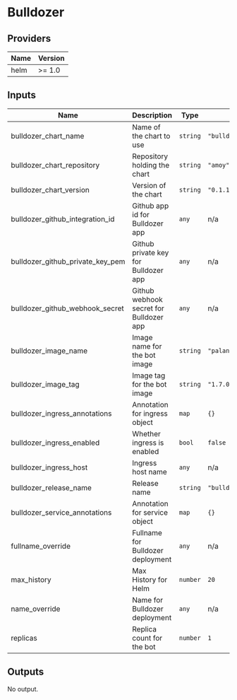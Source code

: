 # Bulldozer

## Providers

| Name | Version |
|------|---------|
| helm | >= 1.0 |

## Inputs

| Name | Description | Type | Default | Required |
|------|-------------|------|---------|:-----:|
| bulldozer\_chart\_name | Name of the chart to use | `string` | `"bulldozer-bot"` | no |
| bulldozer\_chart\_repository | Repository holding the chart | `string` | `"amoy"` | no |
| bulldozer\_chart\_version | Version of the chart | `string` | `"0.1.12"` | no |
| bulldozer\_github\_integration\_id | Github app id for Bulldozer app | `any` | n/a | yes |
| bulldozer\_github\_private\_key\_pem | Github private key for Bulldozer app | `any` | n/a | yes |
| bulldozer\_github\_webhook\_secret | Github webhook secret for Bulldozer app | `any` | n/a | yes |
| bulldozer\_image\_name | Image name for the bot image | `string` | `"palantirtechnologies/bulldozer"` | no |
| bulldozer\_image\_tag | Image tag for the bot image | `string` | `"1.7.0"` | no |
| bulldozer\_ingress\_annotations | Annotation for ingress object | `map` | `{}` | no |
| bulldozer\_ingress\_enabled | Whether ingress is enabled | `bool` | `false` | no |
| bulldozer\_ingress\_host | Ingress host name | `any` | n/a | yes |
| bulldozer\_release\_name | Release name | `string` | `"bulldozer"` | no |
| bulldozer\_service\_annotations | Annotation for service object | `map` | `{}` | no |
| fullname\_override | Fullname for Bulldozer deployment | `any` | n/a | yes |
| max\_history | Max History for Helm | `number` | `20` | no |
| name\_override | Name for Bulldozer deployment | `any` | n/a | yes |
| replicas | Replica count for the bot | `number` | `1` | no |

## Outputs

No output.
